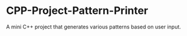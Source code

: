 # CPP-Project-Pattern-Printer
A mini C++ project that generates various patterns based on user input.

